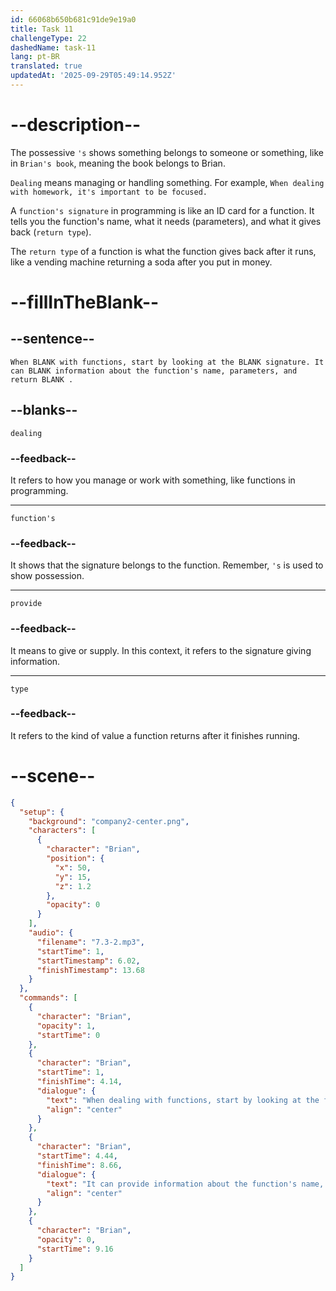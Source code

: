 ```yaml
---
id: 66068b650b681c91de9e19a0
title: Task 11
challengeType: 22
dashedName: task-11
lang: pt-BR
translated: true
updatedAt: '2025-09-29T05:49:14.952Z'
---
```


<!-- (Audio) Brian: When dealing with functions, start by looking at the function's signature. It can provide information about the function's name, parameters, and return type. -->

# --description--

The possessive `'s` shows something belongs to someone or something, like in `Brian's book`, meaning the book belongs to Brian.

`Dealing` means managing or handling something. For example, `When dealing with homework, it's important to be focused.`

A `function's signature` in programming is like an ID card for a function. It tells you the function's name, what it needs (parameters), and what it gives back (`return type`).

The `return type` of a function is what the function gives back after it runs, like a vending machine returning a soda after you put in money.

# --fillInTheBlank--

## --sentence--

`When BLANK with functions, start by looking at the BLANK signature. It can BLANK information about the function's name, parameters, and return BLANK .`

## --blanks--

`dealing`

### --feedback--

It refers to how you manage or work with something, like functions in programming.

---

`function's`

### --feedback--

It shows that the signature belongs to the function. Remember, `'s` is used to show possession.

---

`provide`

### --feedback--

It means to give or supply. In this context, it refers to the signature giving information.

---

`type`

### --feedback--

It refers to the kind of value a function returns after it finishes running.

# --scene--

```json
{
  "setup": {
    "background": "company2-center.png",
    "characters": [
      {
        "character": "Brian",
        "position": {
          "x": 50,
          "y": 15,
          "z": 1.2
        },
        "opacity": 0
      }
    ],
    "audio": {
      "filename": "7.3-2.mp3",
      "startTime": 1,
      "startTimestamp": 6.02,
      "finishTimestamp": 13.68
    }
  },
  "commands": [
    {
      "character": "Brian",
      "opacity": 1,
      "startTime": 0
    },
    {
      "character": "Brian",
      "startTime": 1,
      "finishTime": 4.14,
      "dialogue": {
        "text": "When dealing with functions, start by looking at the function's signature.",
        "align": "center"
      }
    },
    {
      "character": "Brian",
      "startTime": 4.44,
      "finishTime": 8.66,
      "dialogue": {
        "text": "It can provide information about the function's name, parameters, and return type.",
        "align": "center"
      }
    },
    {
      "character": "Brian",
      "opacity": 0,
      "startTime": 9.16
    }
  ]
}
```
